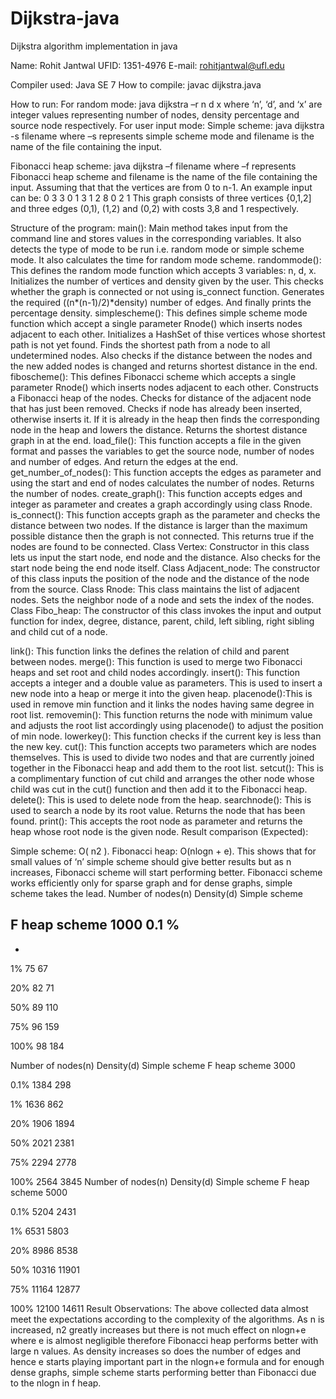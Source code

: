 # Dijkstra-java
Dijkstra algorithm implementation in java

Name: Rohit Jantwal
UFID: 1351-4976
E-mail: rohitjantwal@ufl.edu

Compiler used: Java SE 7
How to compile: javac dijkstra.java

How to run:
For random mode:
java dijkstra –r n d x where ‘n’, ‘d’, and ‘x’ are integer values representing number of nodes, density percentage and source node respectively. For user input mode:
Simple scheme:
java dijkstra -s filename
where –s represents simple scheme mode and filename is the name of the file containing the input.

Fibonacci heap scheme:
java dijkstra –f filename where –f represents Fibonacci heap scheme and filename is the name of the file containing the input.
Assuming that that the vertices are from 0 to n-1. An example input can be:
0
3 3
0 1 3
1 2 8
0 2 1
This graph consists of three vertices {0,1,2] and three edges (0,1), (1,2) and (0,2) with costs 3,8 and 1 respectively.

Structure of the program:
 main(): Main method takes input from the command line and stores values in the corresponding variables. It also detects the type of mode to be run i.e. random mode or simple scheme mode. It also calculates the time for random mode scheme.
 randommode(): This defines the random mode function which accepts 3 variables: n, d, x. Initializes the number of vertices and density given by the user. This checks whether the graph is connected or not using is_connect function. Generates the required ((n*(n-1)/2)*density) number of edges. And finally prints the percentage density.
 simplescheme(): This defines simple scheme mode function which accept a single parameter Rnode() which inserts nodes adjacent to each other. Initializes a HashSet of thise vertices whose shortest path is not yet found. Finds the shortest path from a node to all undetermined nodes. Also checks if the distance between the nodes and the new added nodes is changed and returns shortest distance in the end.
 fiboscheme(): This defines Fibonacci scheme which accepts a single parameter Rnode() which inserts nodes adjacent to each other. Constructs a Fibonacci heap of the nodes. Checks for distance of the adjacent node that has just been removed. Checks if node has already been inserted, otherwise inserts it. If it is already in the heap then finds the corresponding node in the heap and lowers the distance. Returns the shortest distance graph in at the end.
 load_file(): This function accepts a file in the given format and passes the variables to get the source node, number of nodes and number of edges. And return the edges at the end.
 get_number_of_nodes(): This function accepts the edges as parameter and using the start and end of nodes calculates the number of nodes. Returns the number of nodes.
 create_graph(): This function accepts edges and integer as parameter and creates a graph accordingly using class Rnode. is_connect(): This function accepts graph as the parameter and checks the distance between two nodes. If the distance is larger than the maximum possible distance then the graph is not connected. This returns true if the nodes are found to be connected.
 Class Vertex: Constructor in this class lets us input the start node, end node and the distance. Also checks for the start node being the end node itself.
 Class Adjacent_node: The constructor of this class inputs the position of the node and the distance of the node from the source.
 Class Rnode: This class maintains the list of adjacent nodes. Sets the neighbor node of a node and sets the index of the nodes.
 Class Fibo_heap: The constructor of this class invokes the input and output function for index, degree, distance, parent, child, left sibling, right sibling and child cut of a node.

link(): This function links the defines the relation of child and parent between nodes.
merge(): This function is used to merge two Fibonacci heaps and set root and child nodes accordingly.
insert(): This function accepts a integer and a double value as parameters. This is used to insert a new node into a heap or merge it into the given heap.
placenode():This is used in remove min function and it links the nodes having same degree in root list.
removemin(): This function returns the node with minimum value and adjusts the root list accordingly using placenode() to adjust the position of min node.
lowerkey(): This function checks if the current key is less than the new key.
cut(): This function accepts two parameters which are nodes themselves. This is used to divide two nodes and that are currently joined together in the Fibonacci heap and add them to the root list.
setcut(): This is a complimentary function of cut child and arranges the other node whose child was cut in the cut() function and then add it to the Fibonacci heap.
delete(): This is used to delete node from the heap.
searchnode(): This is used to search a node by its root value. Returns the node that has been found.
print(): This accepts the root node as parameter and returns the heap whose root node is the given node.
Result comparison (Expected):

Simple scheme: O( n2 ).
Fibonacci heap: O(nlogn + e).
This shows that for small values of ‘n’ simple scheme should give better results but as n increases, Fibonacci scheme will start performing better. Fibonacci scheme works efficiently only for sparse graph and for dense graphs, simple scheme takes the lead.
Number of nodes(n)
Density(d)
Simple scheme

F heap scheme
1000
0.1 %
-
-

1%
75
67

20%
82
71

50%
89
110

75%
96
159

100%
98
184

Number of nodes(n)
Density(d)
Simple scheme
F heap scheme
3000

0.1%
1384
298

1%
1636
862

20%
1906
1894

50%
2021
2381

75%
2294
2778

100%
2564
3845
Number of nodes(n)
Density(d)
Simple scheme
F heap scheme
5000

0.1%
5204
2431

1%
6531
5803

20%
8986
8538

50%
10316
11901

75%
11164
12877

100%
12100
14611
Result Observations:
The above collected data almost meet the expectations according to the complexity of the algorithms.
As n is increased, n2 greatly increases but there is not much effect on nlogn+e where e is almost negligible therefore Fibonacci heap performs better with large n values.
As density increases so does the number of edges and hence e starts playing important part in the nlogn+e formula and for enough dense graphs, simple scheme starts performing better than Fibonacci due to the nlogn in f heap.
